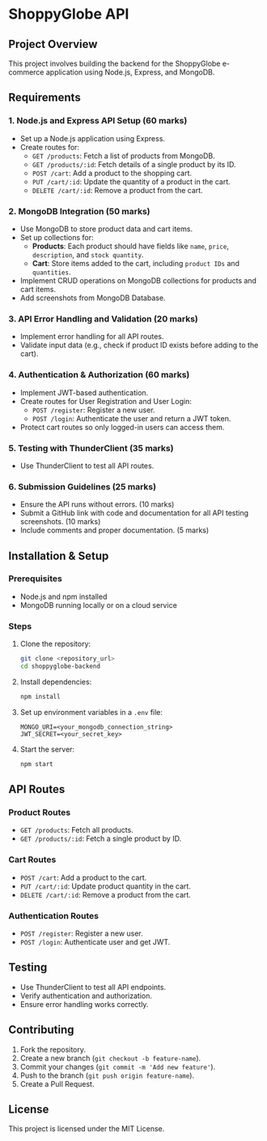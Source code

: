# ShoppyGlobe API

## Project Overview
This project involves building the backend for the ShoppyGlobe e-commerce application using Node.js, Express, and MongoDB.

## Requirements

### 1. Node.js and Express API Setup (60 marks)
- Set up a Node.js application using Express.
- Create routes for:
  - `GET /products`: Fetch a list of products from MongoDB.
  - `GET /products/:id`: Fetch details of a single product by its ID.
  - `POST /cart`: Add a product to the shopping cart.
  - `PUT /cart/:id`: Update the quantity of a product in the cart.
  - `DELETE /cart/:id`: Remove a product from the cart.

### 2. MongoDB Integration (50 marks)
- Use MongoDB to store product data and cart items.
- Set up collections for:
  - **Products**: Each product should have fields like `name`, `price`, `description`, and `stock quantity`.
  - **Cart**: Store items added to the cart, including `product IDs` and `quantities`.
- Implement CRUD operations on MongoDB collections for products and cart items.
- Add screenshots from MongoDB Database.

### 3. API Error Handling and Validation (20 marks)
- Implement error handling for all API routes.
- Validate input data (e.g., check if product ID exists before adding to the cart).

### 4. Authentication & Authorization (60 marks)
- Implement JWT-based authentication.
- Create routes for User Registration and User Login:
  - `POST /register`: Register a new user.
  - `POST /login`: Authenticate the user and return a JWT token.
- Protect cart routes so only logged-in users can access them.

### 5. Testing with ThunderClient (35 marks)
- Use ThunderClient to test all API routes.

### 6. Submission Guidelines (25 marks)
- Ensure the API runs without errors. (10 marks)
- Submit a GitHub link with code and documentation for all API testing screenshots. (10 marks)
- Include comments and proper documentation. (5 marks)

## Installation & Setup

### Prerequisites
- Node.js and npm installed
- MongoDB running locally or on a cloud service

### Steps
1. Clone the repository:
   ```bash
   git clone <repository_url>
   cd shoppyglobe-backend
   ```
2. Install dependencies:
   ```bash
   npm install
   ```
3. Set up environment variables in a `.env` file:
   ```plaintext
   MONGO_URI=<your_mongodb_connection_string>
   JWT_SECRET=<your_secret_key>
   ```
4. Start the server:
   ```bash
   npm start
   ```

## API Routes

### Product Routes
- `GET /products`: Fetch all products.
- `GET /products/:id`: Fetch a single product by ID.

### Cart Routes
- `POST /cart`: Add a product to the cart.
- `PUT /cart/:id`: Update product quantity in the cart.
- `DELETE /cart/:id`: Remove a product from the cart.

### Authentication Routes
- `POST /register`: Register a new user.
- `POST /login`: Authenticate user and get JWT.

## Testing
- Use ThunderClient to test all API endpoints.
- Verify authentication and authorization.
- Ensure error handling works correctly.

## Contributing
1. Fork the repository.
2. Create a new branch (`git checkout -b feature-name`).
3. Commit your changes (`git commit -m 'Add new feature'`).
4. Push to the branch (`git push origin feature-name`).
5. Create a Pull Request.

## License
This project is licensed under the MIT License.
